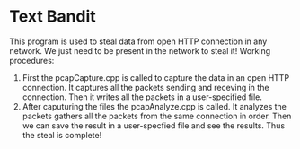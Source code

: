 # Text Bandit

This program is used to steal data from open HTTP connection in any network. We just need to be present in the network to steal it!
Working procedures:
1. First the pcapCapture.cpp is called to capture the data in an open HTTP connection. It captures all the packets sending and receving in the connection. Then it writes all the packets in a user-specified file.
2. After caputuring the files the pcapAnalyze.cpp is called. It analyzes the packets gathers all the packets from the same connection in order. Then we can save the result in a user-specfied file and see the results. Thus the steal is complete!

